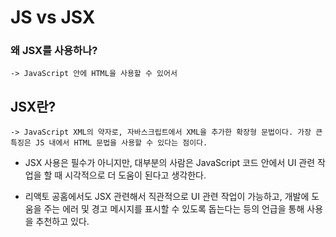 # JS vs JSX


###  왜 JSX를 사용하나?
    -> JavaScript 안에 HTML을 사용할 수 있어서

## JSX란?
    -> JavaScript XML의 약자로, 자바스크립트에서 XML을 추가한 확장형 문법이다. 가장 큰 특징은 JS 내에서 HTML 문법을 사용할 수 있다는 점이다. 

- JSX 사용은 필수가 아니지만, 대부분의 사람은 JavaScript 코드 안에서 UI 관련 작업을 할 때 시각적으로 더 도움이 된다고 생각한다. 

- 리액토 공홈에서도 JSX 관련해서 직관적으로 UI 관련 작업이 가능하고, 개발에 도움을 주는 에러 및 경고 메시지를 표시할 수 있도록 돕는다는 등의 언급을 통해 사용을 추천하고 있다.